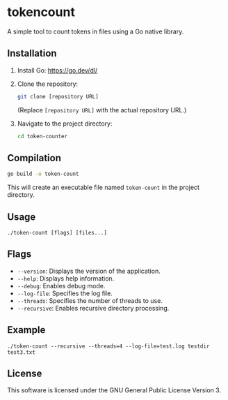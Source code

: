 # tokencount

A simple tool to count tokens in files using a Go native library.

## Installation

1.  Install Go: <https://go.dev/dl/>
2.  Clone the repository:

    ```bash
    git clone [repository URL]
    ```
    (Replace `[repository URL]` with the actual repository URL.)
3.  Navigate to the project directory:

    ```bash
    cd token-counter
    ```

## Compilation

```bash
go build -o token-count
```

This will create an executable file named `token-count` in the project directory.

## Usage

```
./token-count [flags] [files...]
```

## Flags

*   `--version`: Displays the version of the application.
*   `--help`: Displays help information.
*   `--debug`: Enables debug mode.
*   `--log-file`: Specifies the log file.
*   `--threads`: Specifies the number of threads to use.
*   `--recursive`: Enables recursive directory processing.

## Example

```
./token-count --recursive --threads=4 --log-file=test.log testdir test3.txt
```

## License

This software is licensed under the GNU General Public License Version 3.
